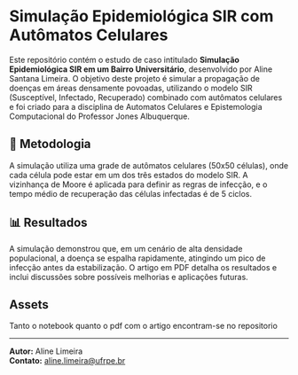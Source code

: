 # Simulação Epidemiológica SIR com Autômatos Celulares

Este repositório contém o estudo de caso intitulado **Simulação Epidemiológica SIR em um Bairro Universitário**, desenvolvido por Aline Santana Limeira. O objetivo deste projeto é simular a propagação de doenças em áreas densamente povoadas, utilizando o modelo SIR (Susceptível, Infectado, Recuperado) combinado com autômatos celulares e foi criado para a disciplina de Automatos Celulares e Epistemologia Computacional do Professor Jones Albuquerque.

## 🧠 Metodologia
A simulação utiliza uma grade de autômatos celulares (50x50 células), onde cada célula pode estar em um dos três estados do modelo SIR. A vizinhança de Moore é aplicada para definir as regras de infecção, e o tempo médio de recuperação das células infectadas é de 5 ciclos.

## 📊 Resultados
A simulação demonstrou que, em um cenário de alta densidade populacional, a doença se espalha rapidamente, atingindo um pico de infecção antes da estabilização. O artigo em PDF detalha os resultados e inclui discussões sobre possíveis melhorias e aplicações futuras.

## Assets
Tanto o notebook quanto o pdf com o artigo encontram-se no repositorio


---
**Autor:** Aline Limeira  
**Contato:** aline.limeira@ufrpe.br
